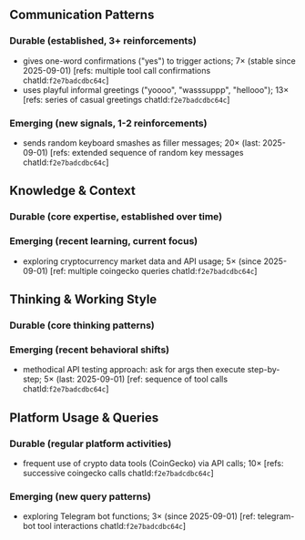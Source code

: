 ## Communication Patterns
### Durable (established, 3+ reinforcements)
- gives one-word confirmations ("yes") to trigger actions; 7× (stable since 2025-09-01) [refs: multiple tool call confirmations chatId:`f2e7badcdbc64c`]
- uses playful informal greetings ("yoooo", "wasssuppp", "hellooo"); 13× [refs: series of casual greetings chatId:`f2e7badcdbc64c`]

### Emerging (new signals, 1-2 reinforcements)
- sends random keyboard smashes as filler messages; 20× (last: 2025-09-01) [refs: extended sequence of random key messages chatId:`f2e7badcdbc64c`]

## Knowledge & Context
### Durable (core expertise, established over time)

### Emerging (recent learning, current focus)
- exploring cryptocurrency market data and API usage; 5× (since 2025-09-01) [ref: multiple coingecko queries chatId:`f2e7badcdbc64c`]

## Thinking & Working Style
### Durable (core thinking patterns)

### Emerging (recent behavioral shifts)
- methodical API testing approach: ask for args then execute step-by-step; 5× (last: 2025-09-01) [ref: sequence of tool calls chatId:`f2e7badcdbc64c`]

## Platform Usage & Queries
### Durable (regular platform activities)
- frequent use of crypto data tools (CoinGecko) via API calls; 10× [refs: successive coingecko calls chatId:`f2e7badcdbc64c`]

### Emerging (new query patterns)
- exploring Telegram bot functions; 3× (since 2025-09-01) [ref: telegram-bot tool interactions chatId:`f2e7badcdbc64c`]
